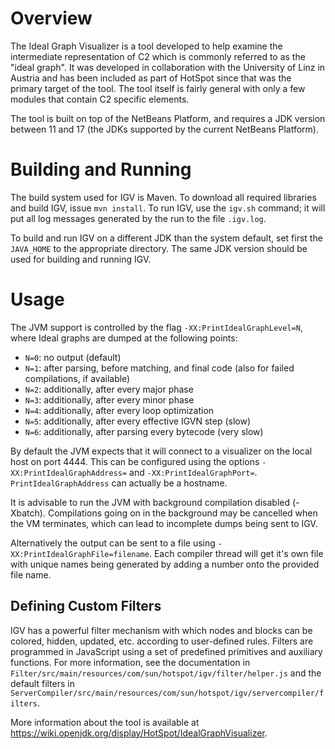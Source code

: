 # Overview

The Ideal Graph Visualizer is a tool developed to help examine the intermediate
representation of C2 which is commonly referred to as the "ideal graph". It was
developed in collaboration with the University of Linz in Austria and has been
included as part of HotSpot since that was the primary target of the tool. The
tool itself is fairly general with only a few modules that contain C2 specific
elements.

The tool is built on top of the NetBeans Platform, and requires a JDK version
between 11 and 17 (the JDKs supported by the current NetBeans Platform).

# Building and Running

The build system used for IGV is Maven. To download all required libraries and
build IGV, issue `mvn install`. To run IGV, use the `igv.sh` command; it will
put all log messages generated by the run to the file `.igv.log`.

To build and run IGV on a different JDK than the system default, set first the
`JAVA_HOME` to the appropriate directory. The same JDK version should be used
for building and running IGV.

# Usage

The JVM support is controlled by the flag `-XX:PrintIdealGraphLevel=N`, where
Ideal graphs are dumped at the following points:

* `N=0`: no output (default)
* `N=1`: after parsing, before matching, and final code (also for failed
  compilations, if available)
* `N=2`: additionally, after every major phase
* `N=3`: additionally, after every minor phase
* `N=4`: additionally, after every loop optimization
* `N=5`: additionally, after every effective IGVN step (slow)
* `N=6`: additionally, after parsing every bytecode (very slow)

By default the JVM expects that it will connect to a visualizer on the local
host on port 4444. This can be configured using the options
`-XX:PrintIdealGraphAddress=` and `-XX:PrintIdealGraphPort=`.
`PrintIdealGraphAddress` can actually be a hostname.

It is advisable to run the JVM with background compilation disabled (-Xbatch).
Compilations going on in the background may be cancelled when the VM terminates,
which can lead to incomplete dumps being sent to IGV.

Alternatively the output can be sent to a file using
`-XX:PrintIdealGraphFile=filename`. Each compiler thread will get it's own file
with unique names being generated by adding a number onto the provided file
name.

## Defining Custom Filters

IGV has a powerful filter mechanism with which nodes and blocks can be colored,
hidden, updated, etc. according to user-defined rules. Filters are programmed in
JavaScript using a set of predefined primitives and auxiliary functions. For
more information, see the documentation in
`Filter/src/main/resources/com/sun/hotspot/igv/filter/helper.js` and the default
filters in
`ServerCompiler/src/main/resources/com/sun/hotspot/igv/servercompiler/filters`.

More information about the tool is available at
https://wiki.openjdk.org/display/HotSpot/IdealGraphVisualizer.
